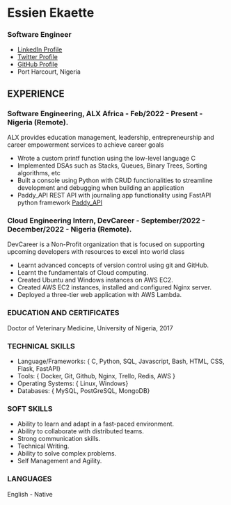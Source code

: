 # Essien Ekaette
### Software Engineer
- [LinkedIn Profile](https://www.linkedin.com/in/ekaette-essien/)
- [Twitter Profile](https://twitter.com/TinnieTweety)
- [GitHub Profile](https://github.com/Tishly)
- Port Harcourt, Nigeria


## EXPERIENCE
### Software Engineering, ALX Africa - Feb/2022 - Present - Nigeria (Remote).
ALX provides education management, leadership, entrepreneurship and career empowerment services to
achieve career goals
 - Wrote a custom printf function using the low-level language C
 - Implemented DSAs such as Stacks, Queues, Binary Trees, Sorting algorithms, etc
 - Built a console using Python with CRUD functionalities to streamline development and debugging when building an application
 - Paddy_API REST API with journaling app functionality using FastAPI python framework
 [Paddy_API](https://github.com/Tishly/Paddy-FastAPI)


### Cloud Engineering Intern, DevCareer - September/2022 - December/2022 - Nigeria (Remote).
DevCareer is a Non-Profit organization that is focused on supporting upcoming developers with
resources to excel into world class
 - Learnt advanced concepts of version control using git and GitHub.
 - Learnt the fundamentals of Cloud computing.
 - Created Ubuntu and Windows instances on AWS EC2.
 - Created AWS EC2 instances, installed and configured Nginx server.
 - Deployed a three-tier web application with AWS Lambda.

### EDUCATION AND CERTIFICATES
Doctor of Veterinary Medicine, University of Nigeria, 2017

### TECHNICAL SKILLS
- Language/Frameworks: { C, Python, SQL, Javascript, Bash, HTML, CSS, Flask, FastAPI}
- Tools: { Docker, Git, Github, Nginx, Trello, Redis, AWS }
- Operating Systems: { Linux, Windows}
- Databases: { MySQL, PostGreSQL, MongoDB}

### SOFT SKILLS
- Ability to learn and adapt in a fast-paced environment.
- Ability to collaborate with distributed teams.
- Strong communication skills.
- Technical Writing.
- Ability to solve complex problems.
- Self Management and Agility.

### LANGUAGES
English - Native
